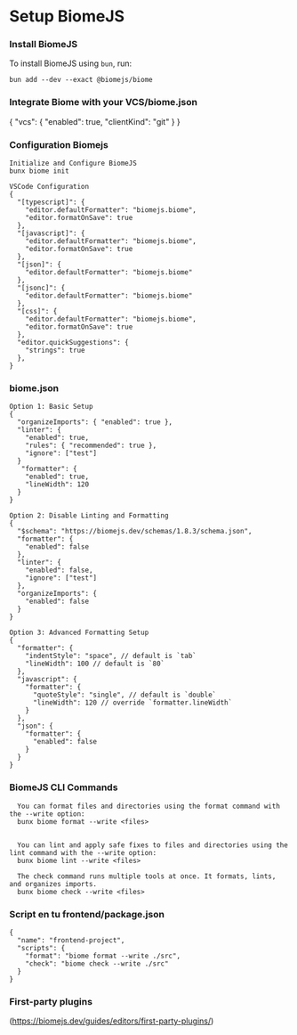 # **Setup BiomeJS**

### **Install BiomeJS**

To install BiomeJS using `bun`, run:
```
bun add --dev --exact @biomejs/biome
```

### **Integrate Biome with your VCS/biome.json**
{
  "vcs": {
    "enabled": true,
    "clientKind": "git"
  }
}

### **Configuration Biomejs**

```
Initialize and Configure BiomeJS
bunx biome init

VSCode Configuration
{
  "[typescript]": {
    "editor.defaultFormatter": "biomejs.biome",
    "editor.formatOnSave": true
  },
  "[javascript]": {
    "editor.defaultFormatter": "biomejs.biome",
    "editor.formatOnSave": true
  },
  "[json]": {
    "editor.defaultFormatter": "biomejs.biome"
  },
  "[jsonc]": {
    "editor.defaultFormatter": "biomejs.biome"
  },
  "[css]": {
    "editor.defaultFormatter": "biomejs.biome",
    "editor.formatOnSave": true
  },
  "editor.quickSuggestions": {
    "strings": true
  },
}
```

### **biome.json**
```
Option 1: Basic Setup
{
  "organizeImports": { "enabled": true },
  "linter": {
    "enabled": true,
    "rules": { "recommended": true },
    "ignore": ["test"]
  }
   "formatter": {
    "enabled": true,
    "lineWidth": 120
  }
}

Option 2: Disable Linting and Formatting
{
  "$schema": "https://biomejs.dev/schemas/1.8.3/schema.json",
  "formatter": {
    "enabled": false
  },
  "linter": {
    "enabled": false,
    "ignore": ["test"]
  },
  "organizeImports": {
    "enabled": false
  }
}

Option 3: Advanced Formatting Setup
{
  "formatter": {
    "indentStyle": "space", // default is `tab`
    "lineWidth": 100 // default is `80`
  },
  "javascript": {
    "formatter": {
      "quoteStyle": "single", // default is `double`
      "lineWidth": 120 // override `formatter.lineWidth`
    }
  },
  "json": {
    "formatter": {
      "enabled": false
    }
  }
}
```


### **BiomeJS CLI Commands**
```
  You can format files and directories using the format command with the --write option:
  bunx biome format --write <files>


  You can lint and apply safe fixes to files and directories using the lint command with the --write option:
  bunx biome lint --write <files>

  The check command runs multiple tools at once. It formats, lints, and organizes imports.
  bunx biome check --write <files>
```


### **Script en tu frontend/package.json**

```
{
  "name": "frontend-project",
  "scripts": {
    "format": "biome format --write ./src",
    "check": "biome check --write ./src"
  }
}
```

### **First-party plugins**
(https://biomejs.dev/guides/editors/first-party-plugins/)
